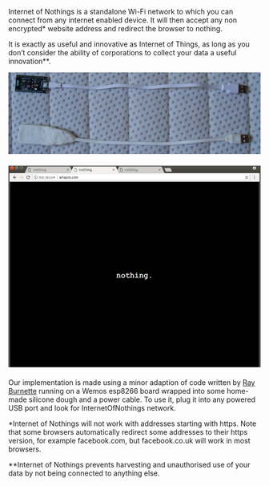 

Internet of Nothings is a standalone Wi-Fi network to which you can connect from any internet enabled device. It will then accept any non encrypted* website address and redirect the browser to nothing.
 

It is exactly as useful and innovative as Internet of Things, as long as you don’t consider the ability of corporations to collect your data a useful innovation**.

 
![internet of nothings stages](https://github.com/unusualcomputers/InternetOfNothings/blob/master/IoNs.png)
 
![using internet of nothings](https://github.com/unusualcomputers/InternetOfNothings/blob/master/IoN.jpg)
 

Our implementation is made using a minor adaption of code written by [Ray Burnette](https://www.hackster.io/rayburne/esp8266-captive-portal-5798ff) running on a Wemos esp8266 board wrapped into some home-made silicone dough and a power cable. To use it, plug it into any powered USB port and look for InternetOfNothings network.


 
*Internet of Nothings will not work with addresses starting with https. Note that some browsers automatically redirect some addresses to their https version, for example facebook.com, but facebook.co.uk will work in most browsers.


**Internet of Nothings prevents harvesting and unauthorised use of your data by not being connected to anything else.
